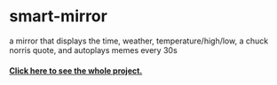 # smart-mirror
a mirror that displays the time, weather, temperature/high/low, a chuck norris quote, and autoplays memes every 30s

#### [Click here to see the whole project.](https://github.com/dqlynch/smart-mirror/wiki)
